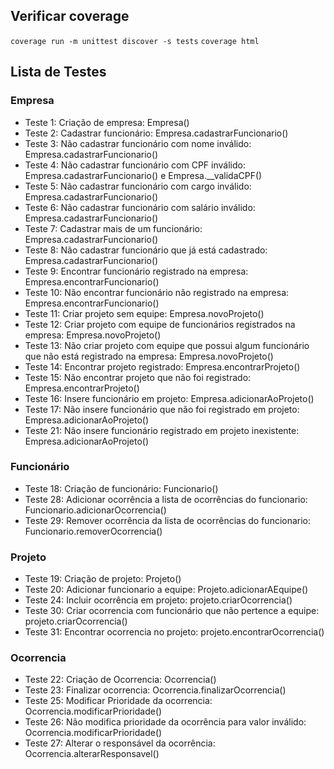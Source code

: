 ## Verificar coverage

`coverage run -m unittest discover -s tests`
`coverage html`

## Lista de Testes

### Empresa
- Teste 1: Criação de empresa: Empresa()
- Teste 2: Cadastrar funcionário: Empresa.cadastrarFuncionario()
- Teste 3: Não cadastrar funcionário com nome inválido: Empresa.cadastrarFuncionario()
- Teste 4: Não cadastrar funcionário com CPF inválido: Empresa.cadastrarFuncionario() e Empresa.\_\_validaCPF()
- Teste 5: Não cadastrar funcionário com cargo inválido: Empresa.cadastrarFuncionario()
- Teste 6: Não cadastrar funcionário com salário inválido: Empresa.cadastrarFuncionario()
- Teste 7: Cadastrar mais de um funcionário: Empresa.cadastrarFuncionario()
- Teste 8: Não cadastrar funcionário que já está cadastrado: Empresa.cadastrarFuncionario()
- Teste 9: Encontrar funcionário registrado na empresa: Empresa.encontrarFuncionario()
- Teste 10: Não encontrar funcionário não registrado na empresa: Empresa.encontrarFuncionario()
- Teste 11: Criar projeto sem equipe: Empresa.novoProjeto()
- Teste 12: Criar projeto com equipe de funcionários registrados na empresa: Empresa.novoProjeto()
- Teste 13: Não criar projeto com equipe que possui algum funcionário que não está registrado na empresa: Empresa.novoProjeto()
- Teste 14: Encontrar projeto registrado: Empresa.encontrarProjeto()
- Teste 15: Não encontrar projeto que não foi registrado: Empresa.encontrarProjeto()
- Teste 16: Insere funcionário em projeto: Empresa.adicionarAoProjeto()
- Teste 17: Não insere funcionário que não foi registrado em projeto: Empresa.adicionarAoProjeto()
- Teste 21: Não insere funcionário registrado em projeto inexistente: Empresa.adicionarAoProjeto()

### Funcionário
- Teste 18: Criação de funcionário: Funcionario()
- Teste 28: Adicionar ocorrência a lista de ocorrências do funcionario: Funcionario.adicionarOcorrencia()
- Teste 29: Remover ocorrência da lista de ocorrências do funcionario: Funcionario.removerOcorrencia()

### Projeto
- Teste 19: Criação de projeto: Projeto()
- Teste 20: Adicionar funcionario a equipe: Projeto.adicionarAEquipe()
- Teste 24: Incluir ocorrência em projeto: projeto.criarOcorrencia()
- Teste 30: Criar ocorrencia com funcionário que não pertence a equipe: projeto.criarOcorrencia()
- Teste 31: Encontrar ocorrencia no projeto: projeto.encontrarOcorrencia()

### Ocorrencia
- Teste 22: Criação de Ocorrencia: Ocorrencia()
- Teste 23: Finalizar ocorrencia: Ocorrencia.finalizarOcorrencia()
- Teste 25: Modificar Prioridade da ocorrencia: Ocorrencia.modificarPrioridade()
- Teste 26: Não modifica prioridade da ocorrência para valor inválido: Ocorrencia.modificarPrioridade()
- Teste 27: Alterar o responsável da ocorrência: Ocorrencia.alterarResponsavel()